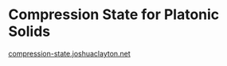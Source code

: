# Compression State for Platonic Solids

[compression-state.joshuaclayton.net](http://compression-state.joshuaclayton.net)
